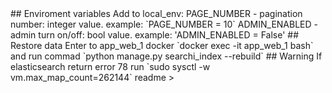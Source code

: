 <snippet>
  <content><![CDATA[
  # ${1:App}
  Program responsible for downloading and archive data from https://pypi.org/rss/packages.xml with search possibility.
  ]]>
  ## Enviroment variables
  Add to local_env:
  PAGE_NUMBER - pagination number: integer value.
  example:
  `PAGE_NUMBER = 10`
  ADMIN_ENABLED - admin turn on/off:  bool value.
  example:
  'ADMIN_ENABLED = False'
  ## Restore data
  Enter to  app_web_1 docker `docker exec -it app_web_1 bash` and run commad `python manage.py searchi_index --rebuild`
  ## Warning 
  If elasticsearch return error 78 run `sudo sysctl -w vm.max_map_count=262144`
  </content>
  <tabTrigger>readme</tabTrigger>
</snippet>>
